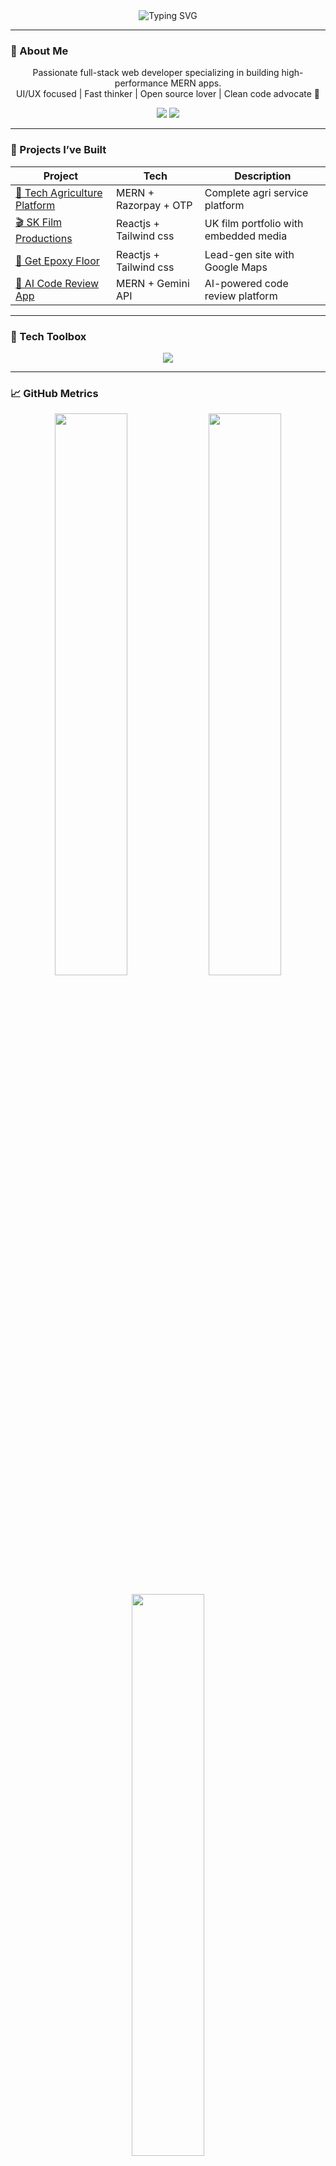 <!-- 🔥 Typing Header -->
<div align="center">
  <img src="https://readme-typing-svg.demolab.com?font=Fira+Code&weight=700&size=28&pause=1000&color=F7F7F7&center=true&vCenter=true&width=700&height=60&lines=Hi%2C+I'm+Mayuresh+Talewar!;MERN+Stack+Developer+%F0%9F%92%BB;UI%2FUX+Enthusiast+%7C+Team+Leader" alt="Typing SVG" />
</div>
  
---

<!-- 🧠 Intro -->
### 🧠 About Me

<p align="center">
  Passionate full-stack web developer specializing in building high-performance MERN apps.<br/>
  UI/UX focused | Fast thinker | Open source lover | Clean code advocate 🚀
</p>

<p align="center">
  <img src="https://img.shields.io/badge/Team%20Lead-Technology%20World%20Creater%20Pvt%20Ltd-blueviolet?style=for-the-badge&logo=github&logoColor=white"/>
  <img src="https://img.shields.io/badge/Education-GH%20Raisoni%20University-blue?style=for-the-badge&logo=graduation-cap&logoColor=white"/>
</p>

---

<!-- 🛠️ Projects -->
### 🚀 Projects I’ve Built

| Project | Tech | Description |
|--------|------|-------------|
| [🌱 Tech Agriculture Platform](https://technologyagriculturecreater.com/) | MERN + Razorpay + OTP | Complete agri service platform |
| [🎬 SK Film Productions](https://www.skfilmproductions.co.uk/) | Reactjs + Tailwind css | UK film portfolio with embedded media |
| [🧱 Get Epoxy Floor](https://www.getepoxy.in/) | Reactjs + Tailwind css | Lead-gen site with Google Maps |
| [🤖 AI Code Review App](https://shadow-monarchs-code-review-frontend.onrender.com/) | MERN + Gemini API | AI-powered code review platform |

---

<!-- 🧰 Skills -->
### 🧰 Tech Toolbox

<p align="center">
  <img src="https://skillicons.dev/icons?i=react,redux,ts,nextjs,js,html,css,tailwind,nodejs,express,mongodb,git,github,figma,vercel,postman" />
</p>

---

<!-- 📊 GitHub Stats -->
### 📈 GitHub Metrics

<div align="center">

<img src="https://github-readme-stats.vercel.app/api?username=Mayuresh-Talewar&show_icons=true&theme=tokyonight&hide_border=true&count_private=true" width="48%" />
<img src="https://github-readme-streak-stats.herokuapp.com/?user=Mayuresh-Talewar&theme=tokyonight&hide_border=true" width="48%" />

</div>

<br/>

<div align="center">
  <img src="https://github-readme-stats.vercel.app/api/top-langs/?username=Mayuresh-Talewar&layout=compact&theme=tokyonight&hide_border=true" width="48%" />
</div>

---

<!-- 🏆 Trophy -->
### 🏆 GitHub Achievements

<p align="center">
  <img src="https://github-profile-trophy.vercel.app/?username=Mayuresh-Talewar&theme=tokyonight&margin-w=15&no-bg=true&no-frame=true"/>
</p>

---

<!-- 💬 Dev Quote -->
### 💬 Dev Quote

<p align="center">
  <img src="https://quotes-github-readme.vercel.app/api?type=horizontal&theme=tokyonight" width="90%" />
</p>

---

<!-- 📫 Contact -->
### 📫 Let’s Connect

<p align="center">
  <a href="https://www.linkedin.com/in/mayuresh-talewar-06242223a/" target="_blank">
    <img src="https://img.shields.io/badge/LinkedIn-0077B5?style=for-the-badge&logo=linkedin&logoColor=white" />
  </a>
  <a href="mailto:mtalewar2002@gmail.com">
    <img src="https://img.shields.io/badge/Gmail-EA4335?style=for-the-badge&logo=gmail&logoColor=white" />
  </a>
  <a href="https://github.com/mayur20022" target="_blank">
    <img src="https://img.shields.io/badge/GitHub-171515?style=for-the-badge&logo=github&logoColor=white" />
  </a>
</p>

---


---

<!-- 🌀 Footer -->
<p align="center">
  <img src="https://capsule-render.vercel.app/api?type=waving&color=0f0c29,302b63,24243e&height=100&section=footer"/>
</p>
